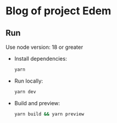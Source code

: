 # Blog of project Edem

## Run

Use node version: 18 or greater

- Install dependencies:

  ```bash
  yarn
  ```

- Run locally:

  ```bash
  yarn dev
  ```

- Build and preview:

  ```bash
  yarn build && yarn preview
  ```
